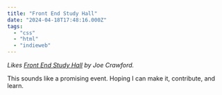 ```yaml
---
title: "Front End Study Hall"
date: "2024-04-18T17:48:16.000Z"
tags: 
  - "css"
  - "html"
  - "indieweb"
---
```


_Likes [Front End Study Hall](https://artlung.com/blog/2024/04/15/front-end-study-hall/) by Joe Crawford._

This sounds like a promising event. Hoping I can make it, contribute, and learn.
